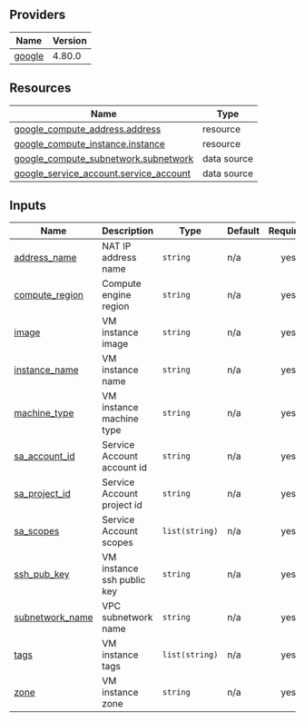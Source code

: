 <!-- BEGIN_TF_DOCS -->


## Providers

| Name | Version |
|------|---------|
| <a name="provider_google"></a> [google](#provider\_google) | 4.80.0 |

## Resources

| Name | Type |
|------|------|
| [google_compute_address.address](https://registry.terraform.io/providers/hashicorp/google/latest/docs/resources/compute_address) | resource |
| [google_compute_instance.instance](https://registry.terraform.io/providers/hashicorp/google/latest/docs/resources/compute_instance) | resource |
| [google_compute_subnetwork.subnetwork](https://registry.terraform.io/providers/hashicorp/google/latest/docs/data-sources/compute_subnetwork) | data source |
| [google_service_account.service_account](https://registry.terraform.io/providers/hashicorp/google/latest/docs/data-sources/service_account) | data source |

## Inputs

| Name | Description | Type | Default | Required |
|------|-------------|------|---------|:--------:|
| <a name="input_address_name"></a> [address\_name](#input\_address\_name) | NAT IP address name | `string` | n/a | yes |
| <a name="input_compute_region"></a> [compute\_region](#input\_compute\_region) | Compute engine region | `string` | n/a | yes |
| <a name="input_image"></a> [image](#input\_image) | VM instance image | `string` | n/a | yes |
| <a name="input_instance_name"></a> [instance\_name](#input\_instance\_name) | VM instance name | `string` | n/a | yes |
| <a name="input_machine_type"></a> [machine\_type](#input\_machine\_type) | VM instance machine type | `string` | n/a | yes |
| <a name="input_sa_account_id"></a> [sa\_account\_id](#input\_sa\_account\_id) | Service Account account id | `string` | n/a | yes |
| <a name="input_sa_project_id"></a> [sa\_project\_id](#input\_sa\_project\_id) | Service Account project id | `string` | n/a | yes |
| <a name="input_sa_scopes"></a> [sa\_scopes](#input\_sa\_scopes) | Service Account scopes | `list(string)` | n/a | yes |
| <a name="input_ssh_pub_key"></a> [ssh\_pub\_key](#input\_ssh\_pub\_key) | VM instance ssh public key | `string` | n/a | yes |
| <a name="input_subnetwork_name"></a> [subnetwork\_name](#input\_subnetwork\_name) | VPC subnetwork name | `string` | n/a | yes |
| <a name="input_tags"></a> [tags](#input\_tags) | VM instance tags | `list(string)` | n/a | yes |
| <a name="input_zone"></a> [zone](#input\_zone) | VM instance zone | `string` | n/a | yes |
<!-- END_TF_DOCS -->
